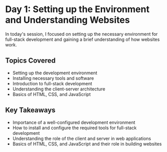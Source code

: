 # Day 1: Setting up the Environment and Understanding Websites

In today's session, I focused on setting up the necessary environment for full-stack development and gaining a brief understanding of how websites work.

## Topics Covered

- Setting up the development environment
- Installing necessary tools and software
- Introduction to full-stack development
- Understanding the client-server architecture
- Basics of HTML, CSS, and JavaScript

## Key Takeaways

- Importance of a well-configured development environment
- How to install and configure the required tools for full-stack development
- Understanding the role of the client and server in web applications
- Basics of HTML, CSS, and JavaScript and their role in building websites